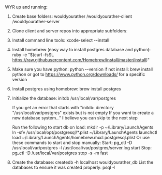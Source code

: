WYR up and running:

1. Create base folders:
wouldyourather
/wouldyourather-client
/wouldyourather-server

2. Clone client and server repos into appropriate subfolders:

3. Install command line tools:
	xcode-select --install

4. Install homebrew (easy way to install postgres database and python):
	ruby -e "$(curl -fsSL https://raw.githubusercontent.com/Homebrew/install/master/install)"

5. Make sure you have python: 
	python --version
	if not install:
		brew install python
		or got to https://www.python.org/downloads/ for a specific version

6. Install postgres using homebrew:
	brew install postgres

7. Initialize the database:
	initdb /usr/local/var/postgres
	
	If you get an error that starts with "initdb: directory "/usr/local/var/postgres" exists but is not empty
	If you want to create a new database system..." I believe you can skip to the next step

	Run the following to start db on load:
		mkdir -p ~/Library/LaunchAgents
		ln -sfv /usr/local/opt/postgresql/*.plist ~/Library/LaunchAgents
		launchctl load ~/Library/LaunchAgents/homebrew.mxcl.postgresql.plist
	Or use these commands to start and stop manually:
		Start: pg_ctl -D /usr/local/var/postgres -l /usr/local/var/postgres/server.log start
		Stop: pg_ctl -D /usr/local/var/postgres stop -s -m fast

8. Create the database:
	createdb -h localhost wouldyourather_db
	List the databases to ensure it was created properly:
		psql -l